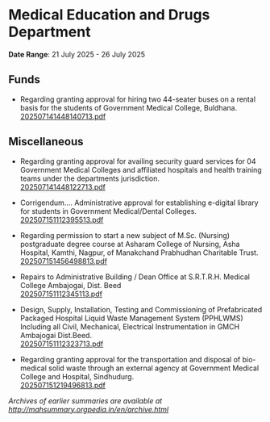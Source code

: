 # Medical Education and Drugs Department

**Date Range**: 21 July 2025 - 26 July 2025


## Funds
- Regarding granting approval for hiring two 44-seater buses on a rental basis for the students of Government Medical College, Buldhana.\
  [202507141448140713.pdf](https://gr.maharashtra.gov.in/Site/Upload/Government%20Resolutions/English/202507141448140713.pdf)

## Miscellaneous
- Regarding granting approval for availing security guard services for 04 Government Medical Colleges and affiliated hospitals and health training teams under the departments jurisdiction.\
  [202507141448122713.pdf](https://gr.maharashtra.gov.in/Site/Upload/Government%20Resolutions/English/202507141448122713.pdf)

- Corrigendum.... Administrative approval for establishing e-digital library for students in Government Medical/Dental Colleges.\
  [202507151112395513.pdf](https://gr.maharashtra.gov.in/Site/Upload/Government%20Resolutions/English/202507151112395513.pdf)

- Regarding permission to start a new subject of M.Sc. (Nursing) postgraduate degree course at Asharam College of Nursing, Asha Hospital, Kamthi, Nagpur, of Manakchand Prabhudhan Charitable Trust.\
  [202507151456498813.pdf](https://gr.maharashtra.gov.in/Site/Upload/Government%20Resolutions/English/202507151456498813.pdf)

- Repairs to Administrative Building / Dean Office at S.R.T.R.H. Medical College Ambajogai, Dist. Beed\
  [202507151112345113.pdf](https://gr.maharashtra.gov.in/Site/Upload/Government%20Resolutions/English/202507151112345113.pdf)

- Design, Supply, Installation, Testing and Commissioning of Prefabricated Packaged Hospital Liquid Waste Management System (PPHLWMS) Including all Civil, Mechanical, Electrical  Instrumentation in GMCH Ambajogai  Dist.Beed.\
  [202507151112323713.pdf](https://gr.maharashtra.gov.in/Site/Upload/Government%20Resolutions/English/202507151112323713.pdf)

- Regarding granting approval for the transportation and disposal of bio-medical solid waste through an external agency at Government Medical College and Hospital, Sindhudurg.\
  [202507151219496813.pdf](https://gr.maharashtra.gov.in/Site/Upload/Government%20Resolutions/English/202507151219496813.pdf)


*Archives of earlier summaries are available at http://mahsummary.orgpedia.in/en/archive.html*